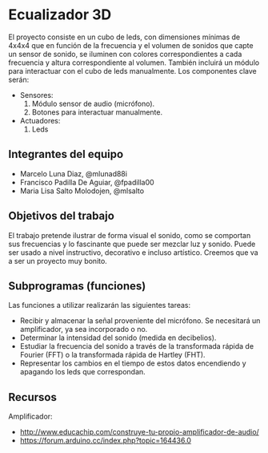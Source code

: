 ﻿# Ecualizador 3D

El proyecto consiste en un cubo de leds, con dimensiones mínimas de 4x4x4 que en función de la frecuencia y el volumen de sonidos que capte un sensor de sonido, se iluminen con colores correspondientes a cada frecuencia y altura correspondiente al volumen. También incluirá un módulo para interactuar con el cubo de leds manualmente.
Los componentes clave serán:

* Sensores:
  1. Módulo sensor de audio (micrófono).
  2. Botones para interactuar manualmente.
* Actuadores:
  1. Leds

## Integrantes del equipo

* Marcelo Luna Diaz, @mlunad88i
* Francisco Padilla De Aguiar, @fpadilla00
* Maria Lisa Salto Molodojen, @mlsalto

## Objetivos del trabajo

El trabajo pretende ilustrar de forma visual el sonido, como se comportan sus frecuencias y lo fascinante que puede ser mezclar luz y sonido. Puede ser usado a nivel instructivo, decorativo e incluso artístico. Creemos que va a ser un proyecto muy bonito.

## Subprogramas (funciones)

Las funciones a utilizar realizarán las siguientes tareas:

* Recibir y almacenar la señal proveniente del micrófono. Se necesitará un amplificador, ya sea incorporado o no.
* Determinar la intensidad del sonido (medida en decibelios).
* Estudiar la frecuencia del sonido a través de la transformada rápida de Fourier (FFT) o la transformada rápida de Hartley (FHT).
* Representar los cambios en el tiempo de estos datos encendiendo y apagando los leds que correspondan.

## Recursos
Amplificador:
  * http://www.educachip.com/construye-tu-propio-amplificador-de-audio/
  * https://forum.arduino.cc/index.php?topic=164436.0

